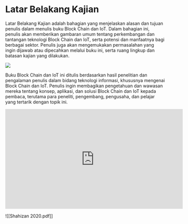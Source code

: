# Latar Belakang Kajian

Latar Belakang Kajian adalah bahagian yang menjelaskan alasan dan tujuan penulis dalam menulis buku Block Chain dan IoT. Dalam bahagian ini, penulis akan memberikan gambaran umum tentang perkembangan dan tantangan teknologi Block Chain dan IoT, serta potensi dan manfaatnya bagi berbagai sektor. Penulis juga akan mengemukakan permasalahan yang ingin dijawab atau dipecahkan melalui buku ini, serta ruang lingkup dan batasan kajian yang dilakukan.

![](https://isg-one.com/images/default-source/default-album/blockchain-iot.tmb-th1903-746.jpg?sfvrsn=30bfc731_2)

Buku Block Chain dan IoT ini ditulis berdasarkan hasil penelitian dan pengalaman penulis dalam bidang teknologi informasi, khususnya mengenai Block Chain dan IoT. Penulis ingin membagikan pengetahuan dan wawasan mereka tentang konsep, aplikasi, dan solusi Block Chain dan IoT kepada pembaca, terutama para peneliti, pengembang, pengusaha, dan pelajar yang tertarik dengan topik ini.

<iframe width="560" height="315" src="https://www.youtube.com/embed/WqfNeJWviPw?si=9Owcfav8hezBPP7b" title="YouTube video player" frameborder="0" allow="accelerometer; autoplay; clipboard-write; encrypted-media; gyroscope; picture-in-picture; web-share" allowfullscreen></iframe>

![[Shahizan 2020.pdf]]